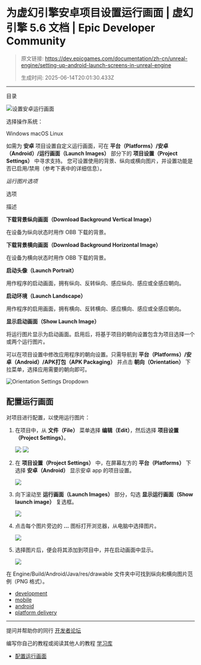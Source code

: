 # 为虚幻引擎安卓项目设置运行画面 | 虚幻引擎 5.6 文档 | Epic Developer Community

> 原文链接: https://dev.epicgames.com/documentation/zh-cn/unreal-engine/setting-up-android-launch-screens-in-unreal-engine
> 
> 生成时间: 2025-06-14T20:01:30.433Z

---

目录

![设置安卓运行画面](https://dev.epicgames.com/community/api/documentation/image/3018ef34-e167-46a1-a457-208e21235919?resizing_type=fill&width=1920&height=335)

选择操作系统：

Windows macOS Linux

如需为 **安卓** 项目设置自定义运行画面，可在 **平台（Platforms）/安卓（Android）/运行画面（Launch Images）** 部分下的 **项目设置（Project Settings）** 中寻求支持。 您可设置使用的背景、纵向或横向图片，并设置功能是否已启用/禁用（参考下表中的详细信息）。

*运行图片选项*

选项

描述

**下载背景纵向画面（Download Background Vertical Image）**

在设备为纵向状态时用作 OBB 下载的背景。

**下载背景横向画面（Download Background Horizontal Image）**

在设备为横向状态时用作 OBB 下载的背景。

**启动头像（Launch Portrait）**

用作程序的启动画面，拥有纵向、反转纵向、感应纵向、感应或全感应朝向。

**启动环境（Launch Landscape）**

用作程序的启用画面，拥有横向、反转横向、感应横向、感应或全感应朝向。

**显示启动画面（Show Launch Image）**

将运行图片显示为启动画面。启用后，将基于项目的朝向设置包含为项目选择一个或两个运行图片。

可以在项目设置中修改应用程序的朝向设置。只需导航到 **平台（Platforms）/安卓（Android）/APK打包（APK Packaging）** 并点击 **朝向（Orientation）** 下拉菜单，选择应用需要的朝向即可。

![Orientation Settings Dropdown](https://d1iv7db44yhgxn.cloudfront.net/documentation/images/dc5239c0-fe06-402c-b5c6-78ea442c2ea9/androidsplashorientationsetting.png)

## 配置运行画面

对项目进行配置，以使用运行图片：

1.  在项目中，从 **文件（File）** 菜单选择 **编辑（Edit）**，然后选择 **项目设置（Project Settings）**。
    
    ![](https://d1iv7db44yhgxn.cloudfront.net/documentation/images/aae04841-f3ab-4f59-bda4-0f429f61b5f5/androidsplash1.png) ![](https://d1iv7db44yhgxn.cloudfront.net/documentation/images/c463dced-f710-4e85-b2f9-6687069144a3/androidsplash1_mac.png)
2.  在 **项目设置（Project Settings）** 中，在屏幕左方的 **平台（Platforms）** 下选择 **安卓（Android）** 显示安卓 app 的项目设置。
    
    ![](https://d1iv7db44yhgxn.cloudfront.net/documentation/images/ba4233c2-c289-4452-b46e-8ec8b03194c0/androidsplash2.png)
3.  向下滚动至 **运行画面（Launch Images）** 部分，勾选 **显示运行画面（Show launch image）** 复选框。
    
    ![](https://d1iv7db44yhgxn.cloudfront.net/documentation/images/a84c0e23-6196-4c69-b94b-df5cb5bacf62/androidsplash3.png)
4.  点击每个图片旁边的 **...** 图标打开浏览器，从电脑中选择图片。
    
    ![](https://d1iv7db44yhgxn.cloudfront.net/documentation/images/b131a1f0-f66e-44c9-91c5-5042b479345b/androidsplash4.png)
5.  选择图片后，便会将其添加到项目中，并在启动画面中显示。
    
    ![](https://d1iv7db44yhgxn.cloudfront.net/documentation/images/39dfcb82-979f-4f3c-ac33-6edb447bc6cd/androidsplash5.png)

在 Engine/Build/Android/Java/res/drawable 文件夹中可找到纵向和横向图片范例（PNG 格式）。

-   [development](https://dev.epicgames.com/community/search?query=development)
-   [mobile](https://dev.epicgames.com/community/search?query=mobile)
-   [android](https://dev.epicgames.com/community/search?query=android)
-   [platform delivery](https://dev.epicgames.com/community/search?query=platform%20delivery)

* * *

提问并帮助你的同行 [开发者论坛](https://forums.unrealengine.com/categories?tag=unreal-engine)

编写你自己的教程或阅读其他人的教程 [学习库](https://dev.epicgames.com/community/unreal-engine/learning)

-   [配置运行画面](/documentation/zh-cn/unreal-engine/setting-up-android-launch-screens-in-unreal-engine#%E9%85%8D%E7%BD%AE%E8%BF%90%E8%A1%8C%E7%94%BB%E9%9D%A2)